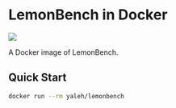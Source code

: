 # LemonBench in Docker

[![](http://dockeri.co/image/yaleh/lemonbench)](https://hub.docker.com/r/yaleh/lemonbench/builds/)

A Docker image of LemonBench.

## Quick Start

```bash
docker run --rm yaleh/lemonbench
```